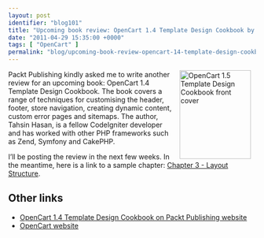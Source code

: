 ```yaml
---
layout: post
identifier: "blog101"
title: "Upcoming book review: OpenCart 1.4 Template Design Cookbook by Tahsin Hasan"
date: "2011-04-29 15:35:00 +0000"
tags: [ "OpenCart" ]
permalink: "blog/upcoming-book-review-opencart-14-template-design-cookbook-tahsin-hasan"
---
```

<a href="http://link.packtpub.com/Cm452D"><img alt="OpenCart 1.5 Template Design Cookbook front cover" src="/uploads/OpenCart1.4TemplateDesignCookbook_thumb_0.jpg" style="width: 145px; height: 180px; border-width: 0px; border-style: solid; margin-left: 10px; margin-right: 10px; float: right;"></a>Packt Publishing kindly asked me to write another review for an upcoming book: OpenCart 1.4 Template Design Cookbook. The book covers a range of techniques for customising the header, footer, store navigation, creating dynamic content, custom error pages and sitemaps. The author, Tahsin Hasan, is a fellow CodeIgniter developer and has worked with other PHP frameworks such as Zend, Symfony and CakePHP.

I’ll be posting the review in the next few weeks. In the meantime, here is a link to a sample chapter: [Chapter 3 - Layout Structure](http://www.packtpub.com/sites/default/files/4309OS-Chapter-3-Layout-Structure.pdf?utm_source=packtpub&utm_medium=free&utm_campaign=pdf).

## Other links

* [OpenCart 1.4 Template Design Cookbook on Packt Publishing website](http://link.packtpub.com/Cm452D)
* [OpenCart website](http://www.opencart.com/)